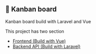 
## 📝 Kanban board

Kanban board build with Laravel and Vue

This project has two section
- [Frontend (Build with Vue)](https://github.com/yogesh16/kanban-board-laravel-vue/tree/main/kanban-board-frontend)
- [Backend API (Build with Laravel)](https://github.com/yogesh16/kanban-board-laravel-vue/tree/main/kanban-board-backend)